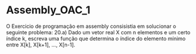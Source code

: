 # Assembly_OAC_1

O Exercicio de programação em assembly consisistia em solucionar o seguinte problema:
20.a) Dado um vetor real X com n elementos e um certo índice k, escreva uma função que
determina o índice do elemento mínimo entre X[k], X[k+1], ..., X[n-1]. 

